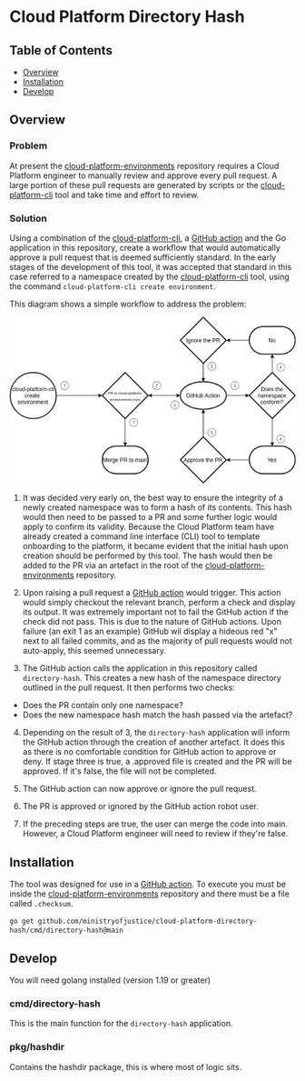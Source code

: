 # Cloud Platform Directory Hash

## Table of Contents
- [Overview]
- [Installation]
- [Develop]

## Overview

### Problem

At present the [cloud-platform-environments] repository requires a Cloud Platform engineer to manually review and approve every pull request. A large portion of these pull requests are generated by scripts or the [cloud-platform-cli] tool and take time and effort to review. 

### Solution

Using a combination of the [cloud-platform-cli], a [GitHub action] and the Go application in this repository, create a workflow that would automatically approve a pull request that is deemed sufficiently standard. In the early stages of the development of this tool, it was accepted that standard in this case referred to a namespace created by the [cloud-platform-cli] tool, using the command `cloud-platform-cli create environment`. 

This diagram shows a simple workflow to address the problem:

![workflow diagram](https://raw.githubusercontent.com/ministryofjustice/cloud-platform-directory-hash/main/docs/workflow2.png)

1. It was decided very early on, the best way to ensure the integrity of a newly created namespace was to form a hash of its contents. This hash would then need to be passed to a PR and some further logic would apply to confirm its validity. Because the Cloud Platform team have already created a command line interface (CLI) tool to template onboarding to the platform, it became evident that the initial hash upon creation should be performed by this tool. The hash would then be added to the PR via an artefact in the root of the [cloud-platform-environments] repository.

2. Upon raising a pull request a [GitHub action] would trigger. This action would simply checkout the relevant branch, perform a check and display its output. It was extremely important not to fail the GitHub action if the check did not pass. This is due to the nature of GitHub actions. Upon failure (an exit 1 as an example) GitHub wil display a hideous red "x" next to all failed commits, and as the majority of pull requests would not auto-apply, this seemed unnecessary.

3. The GitHub action calls the application in this repository called `directory-hash`. This creates a new hash of the namespace directory outlined in the pull request. It then performs two checks:
- Does the PR contain only one namespace?
- Does the new namespace hash match the hash passed via the artefact?

4. Depending on the result of 3, the `directory-hash` application will inform the GitHub action through the creation of another artefact. It does this as there is no comfortable condition for GitHub action to approve or deny. If stage three is true, a .approved file is created and the PR will be approved. If it's false, the file will not be completed.

5. The GitHub action can now approve or ignore the pull request.

6. The PR is approved or ignored by the GitHub action robot user. 

7. If the preceding steps are true, the user can merge the code into main. However, a Cloud Platform engineer will need to review if they're false.

## Installation

The tool was designed for use in a [GitHub action]. To execute you must be inside the [cloud-platform-environments] repository and there must be a file called `.checksum`.

```
go get github.com/ministryofjustice/cloud-platform-directory-hash/cmd/directory-hash@main
```

## Develop

You will need golang installed (version 1.19 or greater)

### cmd/directory-hash

This is the main function for the `directory-hash` application.

### pkg/hashdir

Contains the hashdir package, this is where most of logic sits.

[Overview]: #overview
[Installation]: #installation
[Develop]: #develop
[cloud-platform-environments]: https://github.com/ministryofjustice/cloud-platform-environments
[cloud-platform-cli]: https://github.com/ministryofjustice/cloud-platform-cli
[GitHub action]: https://github.com/ministryofjustice/cloud-platform-environments/tree/main/.github/workflows
